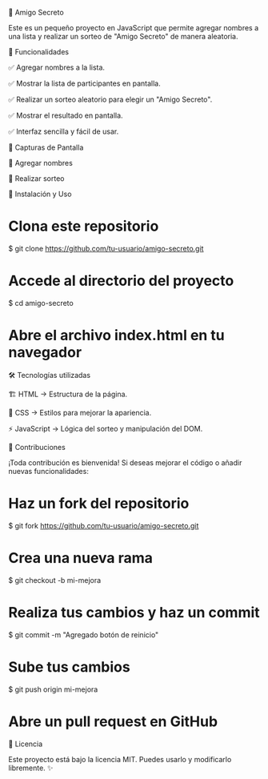 🎁 Amigo Secreto

Este es un pequeño proyecto en JavaScript que permite agregar nombres a una lista y realizar un sorteo de "Amigo Secreto" de manera aleatoria.

🚀 Funcionalidades

✅ Agregar nombres a la lista.

✅ Mostrar la lista de participantes en pantalla.

✅ Realizar un sorteo aleatorio para elegir un "Amigo Secreto".

✅ Mostrar el resultado en pantalla.

✅ Interfaz sencilla y fácil de usar.

📸 Capturas de Pantalla

📝 Agregar nombres



🎲 Realizar sorteo



📂 Instalación y Uso

# Clona este repositorio
$ git clone https://github.com/tu-usuario/amigo-secreto.git

# Accede al directorio del proyecto
$ cd amigo-secreto

# Abre el archivo index.html en tu navegador

🛠️ Tecnologías utilizadas

🏗️ HTML → Estructura de la página.

🎨 CSS → Estilos para mejorar la apariencia.

⚡ JavaScript → Lógica del sorteo y manipulación del DOM.

🤝 Contribuciones

¡Toda contribución es bienvenida! Si deseas mejorar el código o añadir nuevas funcionalidades:

# Haz un fork del repositorio
$ git fork https://github.com/tu-usuario/amigo-secreto.git

# Crea una nueva rama
$ git checkout -b mi-mejora

# Realiza tus cambios y haz un commit
$ git commit -m "Agregado botón de reinicio"

# Sube tus cambios
$ git push origin mi-mejora

# Abre un pull request en GitHub

📄 Licencia

Este proyecto está bajo la licencia MIT. Puedes usarlo y modificarlo libremente. ✨
